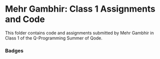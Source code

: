 # Mehr Gambhir: Class 1 Assignments and Code
This folder contains code and assignments submitted by Mehr Gambhir in Class 1 of the Q-Programming Summer of Qode.
### Badges